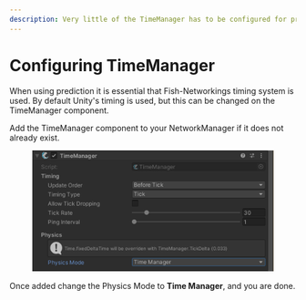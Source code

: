 ```yaml
---
description: Very little of the TimeManager has to be configured for prediction.
---
```


# Configuring TimeManager

When using prediction it is essential that Fish-Networkings timing system is used. By default Unity's timing is used, but this can be changed on the TimeManager component.

Add the TimeManager component to your NetworkManager if it does not already exist.

<figure><img src="../../../.gitbook/assets/prediction-configuring-timemanager.png" alt=""><figcaption></figcaption></figure>

Once added change the Physics Mode to **Time Manager**, and you are done.
